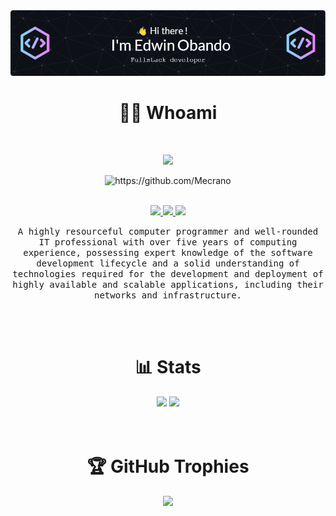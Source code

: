 <img src="./images/github-header-image.png" />

<h1 align="center">👨‍💻 Whoami</h1>
<br />
<p align="center">
    <img
        src="https://readme-typing-svg.demolab.com/?center=true&vCenter=true&height=20&lines=Full-Stack+Developer;VTEX+Developer;JavaScript+Developer"
    />
</p>

<div align="center">
    <img src="https://komarev.com/ghpvc/?username=Mecrano" alt="https://github.com/Mecrano" />
</div>

<br />

<p align="center">
    <a href="https://github.com/Mecrano">
      <img src="https://img.shields.io/badge/-Github-181717?style=for-the-badge&logo=Github&logoColor=white"/>
    </a>
    <a href="https://www.linkedin.com/in/eobando/">
      <img src="https://img.shields.io/badge/-LinkedIn-0077B5?style=for-the-badge&logo=LinkedIn&logoColor=white"/>
    </a>
    <a href="https://www.edwinobando.com/">
      <img src="https://img.shields.io/badge/-Web%20Site-119358?style=for-the-badge&logo=Next.js&logoColor=white"/>
    </a>
</p>

<p align="center">
    <samp>
    A highly resourceful computer programmer and well-rounded IT professional with over five years of computing experience, possessing expert knowledge of the software development lifecycle and a solid understanding of technologies required for the development and deployment of highly available and scalable applications, including their networks and infrastructure.
    </samp>    
    <br />
</p>

<br />
<br />

<h1 align="center">📊 Stats</h1>

<div align="center">
    <img src="https://github-readme-stats.vercel.app/api/top-langs/?username=Mecrano&show_icons=true&layout=compact&theme=tokyonight&langs_count=6&hide=shell,jupyter%20notebook&count_private=true"
    />
    <img src="https://github-readme-stats.vercel.app/api?username=Mecrano&show_icons=true&theme=tokyonight&count_private=true" />
</div>

<br />
<br />

<h1 align="center">🏆 GitHub Trophies</h1>
<div align="center">
    <img src="https://github-profile-trophy.vercel.app/?username=Mecrano&theme=nord&column=6" />
</div>


<!--
**Mecrano/Mecrano** is a ✨ _special_ ✨ repository because its `README.md` (this file) appears on your GitHub profile.

Here are some ideas to get you started:

- 🌱 I’m currently learning ...
- 👯 I’m looking to collaborate on ...
- 🤔 I’m looking for help with ...
- 💬 Ask me about ...
- 📫 How to reach me: ...
- 😄 Pronouns: ...
- ⚡ Fun fact: ...
-->

<!--## 🔭 I’m currently working on
![Stats](./images/stat.svg)
![Stats](https://wakatime.com/share/@Mecrano/495b0d77-e826-46d1-a353-0a36326c8f4f.svg)-->
